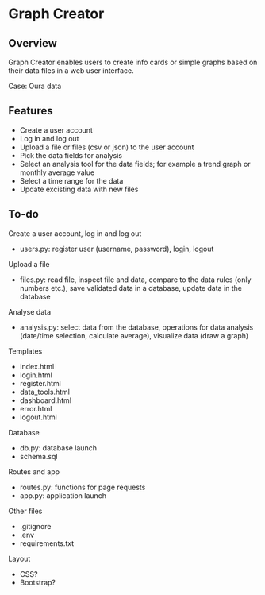 # Graph Creator

## Overview
Graph Creator enables users to create info cards or simple graphs based on their data files in a web user interface.

Case: Oura data

## Features
- Create a user account
- Log in and log out
- Upload a file or files (csv or json) to the user account
- Pick the data fields for analysis
- Select an analysis tool for the data fields; for example a trend graph or monthly average value
- Select a time range for the data
- Update excisting data with new files

## To-do
Create a user account, log in and log out
* users.py: register user (username, password), login, logout

Upload a file
* files.py: read file, inspect file and data, compare to the data rules (only numbers etc.), save validated data in a database, update data in the database

Analyse data
* analysis.py: select data from the database, operations for data analysis (date/time selection, calculate average), visualize data (draw a graph)

Templates
* index.html
* login.html
* register.html
* data_tools.html
* dashboard.html
* error.html
* logout.html

Database
* db.py: database launch
* schema.sql

Routes and app
* routes.py: functions for page requests
* app.py: application launch

Other files
* .gitignore
* .env
* requirements.txt

Layout
* CSS?
* Bootstrap?
